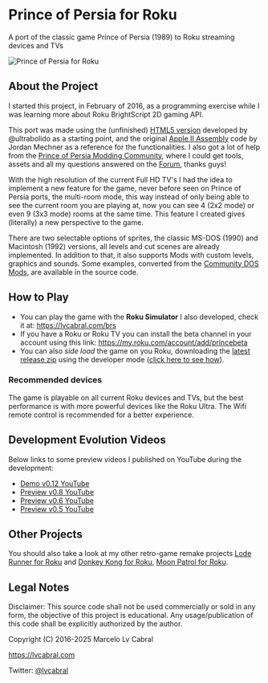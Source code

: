 # Prince of Persia for Roku

A port of the classic game Prince of Persia (1989) to Roku streaming devices and TVs

![Prince of Persia for Roku](https://lvcabral.com/images/PoP/screenshot-01.jpg)

## About the Project

I started this project, in February of 2016, as a programming exercise while I was learning more about Roku BrightScript 2D gaming API.

This port was made using the (unfinished) [HTML5 version](https://github.com/ultrabolido/PrinceJS) developed by @ultrabolido as a starting point, and the original [Apple II Assembly](https://github.com/jmechner/Prince-of-Persia-Apple-II) code by Jordan Mechner as a reference for the functionalities. I also got a lot of help from the [Prince of Persia Modding Community](http://www.princed.org/), where I could get tools, assets and all my questions answered on the [Forum](http://forum.princed.org/), thanks guys!

With the high resolution of the current Full HD TV's I had the idea to implement a new feature for the game, never before seen on Prince of Persia ports, the multi-room mode, this way instead of only being able to see the current room you are playing at, now you can see 4 (2x2 mode) or even 9 (3x3 mode) rooms at the same time. This feature I created gives (literally) a new perspective to the game.

There are two selectable options of sprites, the classic MS-DOS (1990) and Macintosh (1992) versions, all levels and cut scenes are already implemented. In addition to that, it also supports Mods with custom levels, graphics and sounds. Some examples, converted from the [Community DOS Mods](http://www.popot.org/custom_levels.php), are available in the source code.

## How to Play

* You can play the game with the **Roku Simulator** I also developed, check it at: <https://lvcabral.com/brs>
* If you have a Roku or Roku TV you can install the beta channel in your account using this link: <https://my.roku.com/account/add/princebeta>
* You can also _side load_ the game on you Roku, downloading the [latest release zip](https://github.com/lvcabral/Prince-of-Persia-Roku/releases) using the developer mode ([click here to see how](https://developer.roku.com/docs/developer-program/getting-started/developer-setup.md)).

### Recommended devices

The game is playable on all current Roku devices and TVs, but the best performance is with more powerful devices like the Roku Ultra. The Wifi remote control is recommended for a better experience.

## Development Evolution Videos

Below links to some preview videos I published on YouTube during the development:

* [Demo v0.12 YouTube](https://www.youtube.com/watch?v=gFOKxBuw66o)
* [Preview v0.8 YouTube](https://www.youtube.com/watch?v=4tVxNFCUSiE)
* [Preview v0.6 YouTube](https://www.youtube.com/watch?v=gYzuH9f3ADU)
* [Preview v0.5 YouTube](https://www.youtube.com/watch?v=r6B0xgb8GSE)

## Other Projects

You should also take a look at my other retro-game remake projects [Lode Runner for Roku](https://github.com/lvcabral/Lode-Runner-Roku) and [Donkey Kong for Roku](https://www.youtube.com/watch?v=NA59qZk7fQU), [Moon Patrol for Roku](https://github.com/lvcabral/Moon-Patrol-Roku).

## Legal Notes

Disclaimer: This source code shall not be used commercially or sold in any form, the objective of this project is educational.
Any usage/publication of this code shall be explicitly authorized by the author.

Copyright (C) 2016-2025 Marcelo Lv Cabral

<https://lvcabral.com>

Twitter: [@lvcabral](https://twitter.com/lvcabral)
